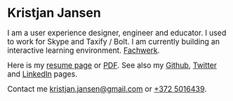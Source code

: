 # Kristjan Jansen

<big>I am a user experience designer, engineer and educator. I used to work for Skype and Taxify&nbsp;/&nbsp;Bolt. I am currently building an interactive learning environment.  <a href="https://designstem.github.io/fachwerk">Fachwerk</a>.</big>

<big>Here is my <a href="./resume">resume page</a> or <a href="./resume/kristjan_jansen_resume.pdf">PDF</a>. See also my [Github](http://github.com/kristjanjansen), [Twitter](http://twitter.com/kristjanjansen) and [LinkedIn](http://ee.linkedin.com/pub/kristjan-jansen/15/b06/778) pages.</big>

<big>Contact me kristjan.jansen@gmail.com or [+372 5016439](tel:+3725016439).</big>